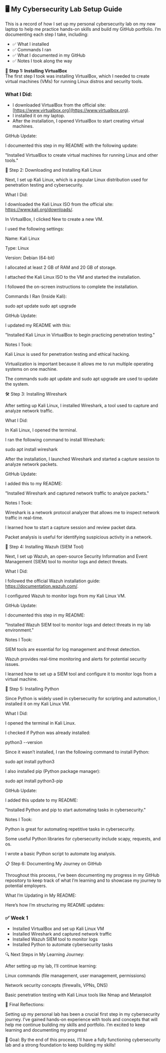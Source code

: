 ## 🖥️ My Cybersecurity Lab Setup Guide ##

This is a record of how I set up my personal cybersecurity lab on my new laptop to help me practice hands-on skills and build my GitHub portfolio. I’m documenting each step I take, including:
- ✅ What I installed
- ✅ Commands I ran
- ✅ What I documented in my GitHub
- ✅ Notes I took along the way


**🚀 Step 1: Installing VirtualBox**  
The first step I took was installing VirtualBox, which I needed to create virtual machines (VMs) for running Linux distros and security tools.

### **What I Did:**  
- I downloaded VirtualBox from the official site: [https://www.virtualbox.org](https://www.virtualbox.org).  
- I installed it on my laptop.  
- After the installation, I opened VirtualBox to start creating virtual machines.

GitHub Update:

I documented this step in my README with the following update:

"Installed VirtualBox to create virtual machines for running Linux and other tools."

🐧 Step 2: Downloading and Installing Kali Linux

Next, I set up Kali Linux, which is a popular Linux distribution used for penetration testing and cybersecurity.

What I Did:

I downloaded the Kali Linux ISO from the official site: https://www.kali.org/downloads/.

In VirtualBox, I clicked New to create a new VM.

I used the following settings:

Name: Kali Linux

Type: Linux

Version: Debian (64-bit)

I allocated at least 2 GB of RAM and 20 GB of storage.

I attached the Kali Linux ISO to the VM and started the installation.

I followed the on-screen instructions to complete the installation.

Commands I Ran (Inside Kali):

sudo apt update
sudo apt upgrade

GitHub Update:

I updated my README with this:

"Installed Kali Linux in VirtualBox to begin practicing penetration testing."

Notes I Took:

Kali Linux is used for penetration testing and ethical hacking.

Virtualization is important because it allows me to run multiple operating systems on one machine.

The commands sudo apt update and sudo apt upgrade are used to update the system.

🛠️ Step 3: Installing Wireshark

After setting up Kali Linux, I installed Wireshark, a tool used to capture and analyze network traffic.

What I Did:

In Kali Linux, I opened the terminal.

I ran the following command to install Wireshark:

sudo apt install wireshark

After the installation, I launched Wireshark and started a capture session to analyze network packets.

GitHub Update:

I added this to my README:

"Installed Wireshark and captured network traffic to analyze packets."

Notes I Took:

Wireshark is a network protocol analyzer that allows me to inspect network traffic in real-time.

I learned how to start a capture session and review packet data.

Packet analysis is useful for identifying suspicious activity in a network.

🔐 Step 4: Installing Wazuh (SIEM Tool)

Next, I set up Wazuh, an open-source Security Information and Event Management (SIEM) tool to monitor logs and detect threats.

What I Did:

I followed the official Wazuh installation guide: https://documentation.wazuh.com/.

I configured Wazuh to monitor logs from my Kali Linux VM.

GitHub Update:

I documented this step in my README:

"Installed Wazuh SIEM tool to monitor logs and detect threats in my lab environment."

Notes I Took:

SIEM tools are essential for log management and threat detection.

Wazuh provides real-time monitoring and alerts for potential security issues.

I learned how to set up a SIEM tool and configure it to monitor logs from a virtual machine.

🐍 Step 5: Installing Python

Since Python is widely used in cybersecurity for scripting and automation, I installed it on my Kali Linux VM.

What I Did:

I opened the terminal in Kali Linux.

I checked if Python was already installed:

python3 --version

Since it wasn’t installed, I ran the following command to install Python:

sudo apt install python3

I also installed pip (Python package manager):

sudo apt install python3-pip

GitHub Update:

I added this update to my README:

"Installed Python and pip to start automating tasks in cybersecurity."

Notes I Took:

Python is great for automating repetitive tasks in cybersecurity.

Some useful Python libraries for cybersecurity include scapy, requests, and os.

I wrote a basic Python script to automate log analysis.

📋 Step 6: Documenting My Journey on GitHub

Throughout this process, I’ve been documenting my progress in my GitHub repository to keep track of what I’m learning and to showcase my journey to potential employers.

What I’m Updating in My README:

Here’s how I’m structuring my README updates:

### ✅ Week 1
- Installed VirtualBox and set up Kali Linux VM
- Installed Wireshark and captured network traffic
- Installed Wazuh SIEM tool to monitor logs
- Installed Python to automate cybersecurity tasks

🔍 Next Steps in My Learning Journey:

After setting up my lab, I’ll continue learning:

Linux commands (file management, user management, permissions)

Network security concepts (firewalls, VPNs, DNS)

Basic penetration testing with Kali Linux tools like Nmap and Metasploit

🏁 Final Reflections:

Setting up my personal lab has been a crucial first step in my cybersecurity journey. I’ve gained hands-on experience with tools and concepts that will help me continue building my skills and portfolio. I’m excited to keep learning and documenting my progress!

🎯 Goal: By the end of this process, I’ll have a fully functioning cybersecurity lab and a strong foundation to keep building my skills!

